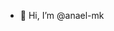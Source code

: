 - 👋 Hi, I’m @anael-mk


<!---
anael-mk/anael-mk is a ✨ special ✨ repository because its `README.md` (this file) appears on your GitHub profile.
You can click the Preview link to take a look at your changes.
--->
